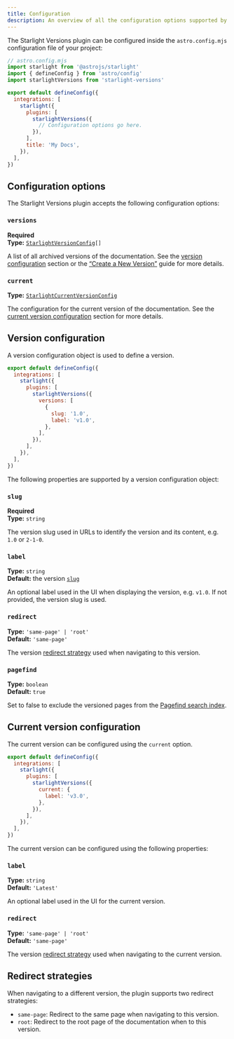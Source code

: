 ```yaml
---
title: Configuration
description: An overview of all the configuration options supported by the Starlight Versions plugin.
---
```


The Starlight Versions plugin can be configured inside the `astro.config.mjs` configuration file of your project:

```js {11}
// astro.config.mjs
import starlight from '@astrojs/starlight'
import { defineConfig } from 'astro/config'
import starlightVersions from 'starlight-versions'

export default defineConfig({
  integrations: [
    starlight({
      plugins: [
        starlightVersions({
          // Configuration options go here.
        }),
      ],
      title: 'My Docs',
    }),
  ],
})
```

## Configuration options

The Starlight Versions plugin accepts the following configuration options:

### `versions`

**Required**  
**Type:** <code><a href="#version-configuration">StarlightVersionConfig</a>[]</code>

A list of all archived versions of the documentation.
See the [version configuration](#version-configuration) section or the [“Create a New Version”](/guides/create-new-version/) guide for more details.

### `current`

**Type:** [`StarlightCurrentVersionConfig`](#current-version-configuration)

The configuration for the current version of the documentation.
See the [current version configuration](#version-configuration) section for more details.

## Version configuration

A version configuration object is used to define a version.

```js {7-10}
export default defineConfig({
  integrations: [
    starlight({
      plugins: [
        starlightVersions({
          versions: [
            {
              slug: '1.0',
              label: 'v1.0',
            },
          ],
        }),
      ],
    }),
  ],
})
```

The following properties are supported by a version configuration object:

### `slug`

**Required**  
**Type:** `string`

The version slug used in URLs to identify the version and its content, e.g. `1.0` or `2-1-0`.

### `label`

**Type:** `string`  
**Default:** the version [`slug`](#slug)

An optional label used in the UI when displaying the version, e.g. `v1.0`.
If not provided, the version slug is used.

### `redirect`

**Type:** `'same-page' | 'root'`  
**Default:** `'same-page'`

The version [redirect strategy](#redirect-strategies) used when navigating to this version.

### `pagefind`

**Type:** `boolean`  
**Default:** `true`

Set to false to exclude the versioned pages from the [Pagefind search index](https://starlight.astro.build/reference/frontmatter/#pagefind).

## Current version configuration

The current version can be configured using the `current` option.

```js {6-8}
export default defineConfig({
  integrations: [
    starlight({
      plugins: [
        starlightVersions({
          current: {
            label: 'v3.0',
          },
        }),
      ],
    }),
  ],
})
```

The current version can be configured using the following properties:

### `label`

**Type:** `string`  
**Default:** `'Latest'`

An optional label used in the UI for the current version.

### `redirect`

**Type:** `'same-page' | 'root'`  
**Default:** `'same-page'`

The version [redirect strategy](#redirect-strategies) used when navigating to the current version.

## Redirect strategies

When navigating to a different version, the plugin supports two redirect strategies:

- `same-page`: Redirect to the same page when navigating to this version.
- `root`: Redirect to the root page of the documentation when to this version.
